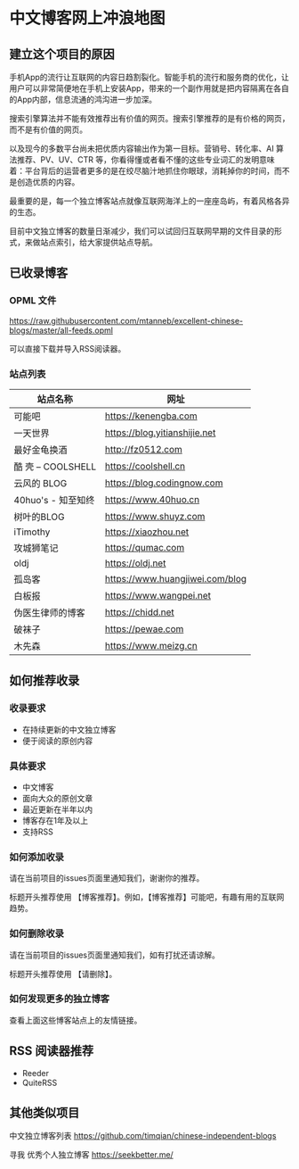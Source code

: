 # 中文博客网上冲浪地图



## 建立这个项目的原因

手机App的流行让互联网的内容日趋割裂化。智能手机的流行和服务商的优化，让用户可以非常简便地在手机上安装App，带来的一个副作用就是把内容隔离在各自的App内部，信息流通的鸿沟进一步加深。

搜索引擎算法并不能有效推荐出有价值的网页。搜索引擎推荐的是有价格的网页，而不是有价值的网页。

以及现今的多数平台尚未把优质内容输出作为第一目标。营销号、转化率、AI 算法推荐、PV、UV、CTR 等，你看得懂或者看不懂的这些专业词汇的发明意味着：平台背后的运营者更多的是在绞尽脑汁地抓住你眼球，消耗掉你的时间，而不是创造优质的内容。

最重要的是，每一个独立博客站点就像互联网海洋上的一座座岛屿，有着风格各异的生态。

目前中文独立博客的数量日渐减少，我们可以试回归互联网早期的文件目录的形式，来做站点索引，给大家提供站点导航。



## 已收录博客

### **OPML** 文件

https://raw.githubusercontent.com/mtanneb/excellent-chinese-blogs/master/all-feeds.opml

可以直接下载并导入RSS阅读器。



### 站点列表

| 站点名称 | 网址 |
|-----------------|---------------------------------|
| 可能吧             | https://kenengba.com            |
| 一天世界            | https://blog.yitianshijie.net   |
| 最好金龟换酒          | http://fz0512.com               |
| 酷 壳 – COOLSHELL | https://coolshell.cn            |
| 云风的 BLOG        | https://blog.codingnow.com      |
| 40huo's - 知至知终  | https://www.40huo.cn            |
| 树叶的BLOG         | https://www.shuyz.com           |
| iTimothy        | https://xiaozhou.net            |
| 攻城狮笔记           | https://qumac.com               |
| oldj            | https://oldj.net                |
| 孤岛客             | https://www.huangjiwei.com/blog |
| 白板报             | https://www.wangpei.net         |
| 伪医生律师的博客        | https://chidd.net               |
| 破袜子             | https://pewae.com               |
| 木先森             | https://www.meizg.cn            |




## 如何推荐收录

### 收录要求

- 在持续更新的中文独立博客
- 便于阅读的原创内容



### 具体要求

- 中文博客
- 面向大众的原创文章
- 最近更新在半年以内
- 博客存在1年及以上
- 支持RSS



### 如何添加收录

请在当前项目的issues页面里通知我们，谢谢你的推荐。

标题开头推荐使用 【博客推荐】。例如，【博客推荐】可能吧，有趣有用的互联网趋势。



### 如何删除收录

请在当前项目的issues页面里通知我们，如有打扰还请谅解。

标题开头推荐使用 【请删除】。




### 如何发现更多的独立博客

查看上面这些博客站点上的友情链接。



## RSS 阅读器推荐

- Reeder
- QuiteRSS



## 其他类似项目

中文独立博客列表 https://github.com/timqian/chinese-independent-blogs

寻我 优秀个人独立博客  https://seekbetter.me/

